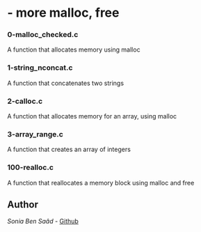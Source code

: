 # - more malloc, free
### 0-malloc_checked.c
A function that allocates memory using malloc
### 1-string_nconcat.c
A function that concatenates two strings
### 2-calloc.c
A function that allocates memory for an array, using malloc
### 3-array_range.c
A function that creates an array of integers
### 100-realloc.c
A function that reallocates a memory block using malloc and free
## Author
*Sonia Ben Saâd* - [Github](https://github.com/Soniabensaad)

